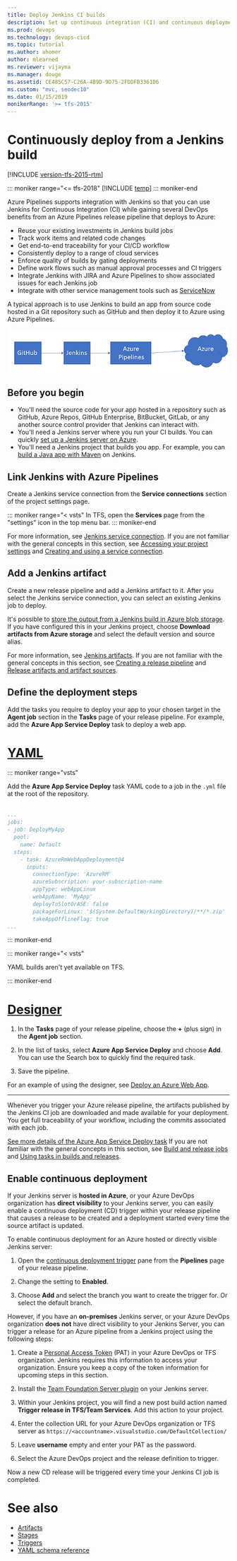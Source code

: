 ```yaml
---
title: Deploy Jenkins CI builds
description: Set up continuous integration (CI) and continuous deployment (CD) for your apps using Jenkins and Azure Pipelines
ms.prod: devops
ms.technology: devops-cicd
ms.topic: tutorial
ms.author: ahomer
author: mlearned
ms.reviewer: vijayma
ms.manager: douge
ms.assetid: CE485C57-C26A-4B9D-9D75-2FDDFB3361D6
ms.custom: "mvc, seodec18"
ms.date: 01/15/2019
monikerRange: '>= tfs-2015'
---
```


# Continuously deploy from a Jenkins build

[!INCLUDE [version-tfs-2015-rtm](../_shared/version-tfs-2015-rtm.md)]

::: moniker range="<= tfs-2018"
[!INCLUDE [temp](../_shared/concept-rename-note.md)]
::: moniker-end

Azure Pipelines supports integration with Jenkins so that you can use
Jenkins for Continuous Integration (CI) while gaining several DevOps benefits
from an Azure Pipelines release pipeline that deploys to Azure:

* Reuse your existing investments in Jenkins build jobs
* Track work items and related code changes
* Get end-to-end traceability for your CI/CD workflow
* Consistently deploy to a range of cloud services
* Enforce quality of builds by gating deployments
* Define work flows such as manual approval processes and CI triggers  
* Integrate Jenkins with JIRA and Azure Pipelines to show associated issues for each Jenkins job
* Integrate with other service management tools such as [ServiceNow](approvals/servicenow.md)

A typical approach is to use Jenkins to build an app from source
code hosted in a Git repository such as GitHub and then deploy it to
Azure using Azure Pipelines.

![Schematic of deployment from GitHub and Jenkins to Azure](_img/integrate-jenkins-vsts-cicd/schematic1.png)

## Before you begin

* You'll need the source code for your app hosted in a repository such as GitHub, Azure Repos, GitHub Enterprise,
  BitBucket, GitLab, or any another source control provider that Jenkins can interact with.
* You'll need a Jenkins server where you run your CI builds. You can quickly
  [set up a Jenkins server on Azure](https://docs.microsoft.com/azure/jenkins/install-jenkins-solution-template). 
* You'll need a Jenkins project that builds you app. For example, 
  you can [build a Java app with Maven](https://jenkins.io/doc/tutorials/build-a-java-app-with-maven/) on Jenkins.

## Link Jenkins with Azure Pipelines

Create a Jenkins service connection from the **Service connections** section of the project settings page.

::: moniker range="< vsts"
In TFS, open the **Services** page from the "settings" icon in the top menu bar.
::: moniker-end

For more information, see [Jenkins service connection](../library/service-endpoints.md#sep-jenkins).
If you are not familiar with the general concepts in this section, see
[Accessing your project settings](https://docs.microsoft.com/en-us/azure/devops/project/navigation/go-to-service-page?view=vsts#open-project-settings)
and [Creating and using a service connection](../library/service-endpoints.md).


## Add a Jenkins artifact

Create a new release pipeline and add a Jenkins artifact to it.
After you select the Jenkins service connection, you can select an existing Jenkins job to deploy. 

It's possible to [store the output from a Jenkins build in Azure blob storage](https://docs.microsoft.com/azure/storage/common/storage-java-jenkins-continuous-integration-solution?toc=%2Fen-us%2Fazure%2Fjenkins%2Ftoc.json&bc=%2Fen-us%2Fazure%2Fbread%2Ftoc.json).
If you have configured this in your Jenkins project, choose **Download artifacts from Azure storage**
and select the default version and source alias.

For more information, see [Jenkins artifacts](artifacts.md#jenkins).
If you are not familiar with the general concepts in this section, see
[Creating a release pipeline](../get-started-yaml.md)
and [Release artifacts and artifact sources](artifacts.md).

## Define the deployment steps

Add the tasks you require to deploy your app to your chosen target in the **Agent job** section in the **Tasks** page
of your release pipeline. For example, add the **Azure App Service Deploy** task to deploy a web app. 

# [YAML](#tab/yaml)

::: moniker range="vsts"

Add the **Azure App Service Deploy** task YAML code to a job in the  `.yml` file at the root of the repository.

```YAML

...
jobs:
- job: DeployMyApp
  pool:
    name: Default
  steps:
    - task: AzureRmWebAppDeployment@4
      inputs:
        connectionType: 'AzureRM'
        azureSubscription: your-subscription-name
        appType: webAppLinux
        webAppName: 'MyApp'
        deployToSlotOrASE: false
        packageForLinux: '$(System.DefaultWorkingDirectory)/**/*.zip'
        takeAppOfflineFlag: true
...
```

::: moniker-end

::: moniker range="< vsts"

YAML builds aren't yet available on TFS.

::: moniker-end

# [Designer](#tab/designer)

1. In the **Tasks** page of your release pipeline, choose the **+**
  (plus sign) in the **Agent job** section.

1. In the list of tasks, select **Azure App Service Deploy** and choose **Add**.
  You can use the Search box to quickly find the required task.

1. Save the pipeline.

For an example of using the designer, see [Deploy an Azure Web App](../targets/webapp.md?tabs=designer).

---

Whenever you trigger your Azure release pipeline, the artifacts published by the Jenkins CI job
are downloaded and made available for your deployment. You get full traceability of your workflow,
including the commits associated with each job.

[See more details of the Azure App Service Deploy task](../tasks/deploy/azure-rm-web-app-deployment.md)
If you are not familiar with the general concepts in this section, see
[Build and release jobs](../process/phases.md?tabs=yaml)
and [Using tasks in builds and releases](../tasks/index.md).

## Enable continuous deployment

If your Jenkins server is **hosted in Azure**, or your Azure DevOps organization
has **direct visibility** to your Jenkins server, you can easily enable a continuous
deployment (CD) trigger within your release pipeline that causes a release to be
created and a deployment started every time the source artifact is updated.

To enable continuous deployment for an Azure hosted or directly visible Jenkins server:

1. Open the [continuous deployment trigger](triggers.md#release-triggers) pane from the **Pipelines** page of your release pipeline.

1. Change the setting to **Enabled**.

1. Choose **Add** and select the branch you want to create the trigger for. Or select the default branch.  

However, if you have an **on-premises** Jenkins server, or your Azure DevOps organization **does not** have direct visibility
to your Jenkins Server, you can trigger a release for an Azure pipeline from a Jenkins project using the following steps:

1. Create a [Personal Access Token](../../organizations/accounts/use-personal-access-tokens-to-authenticate.md) (PAT) in your Azure DevOps or TFS organization. Jenkins requires this information to access your organization.
   Ensure you keep a copy of the token information for upcoming steps in this section.

1. Install the [Team Foundation Server plugin](https://plugins.jenkins.io/tfs) on your Jenkins server.

1. Within your Jenkins project, you will find a new post build action named **Trigger release in TFS/Team Services**.
   Add this action to your project.

1. Enter the collection URL for your Azure DevOps organization or TFS server as `https://<accountname>.visualstudio.com/DefaultCollection/`

1. Leave **username** empty and enter your PAT as the password.

1. Select the Azure DevOps project and the release definition to trigger.
 
Now a new CD release will be triggered every time your Jenkins CI job is completed.

# See also

* [Artifacts](artifacts.md)
* [Stages](environments.md)
* [Triggers](triggers.md)
* [YAML schema reference](../yaml-schema.md)

